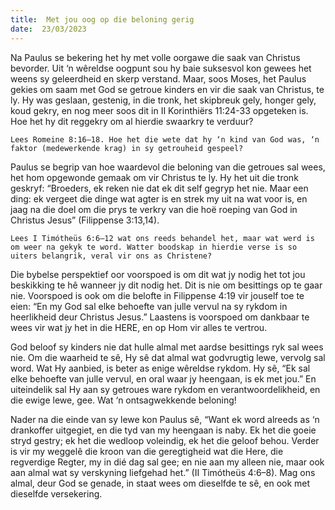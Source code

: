 ```yaml
---
title:  Met jou oog op die beloning gerig
date:  23/03/2023
---
```


Na Paulus se bekering het hy met volle oorgawe die saak van Christus bevorder. Uit ‘n wêreldse oogpunt sou hy baie suksesvol kon gewees het weens sy geleerdheid en skerp verstand. Maar, soos Moses, het Paulus gekies om saam met God se getroue kinders en vir die saak van Christus, te ly. Hy was geslaan, gestenig, in die tronk, het skipbreuk gely, honger gely, koud gekry, en nog meer soos dit in II Korinthiërs 11:24-33 opgeteken is. Hoe het hy dit reggekry om al hierdie swaarkry te verduur?

`Lees Romeine 8:16–18. Hoe het die wete dat hy ‘n kind van God was, ‘n faktor (medewerkende krag) in sy getrouheid gespeel?`

Paulus se begrip van hoe waardevol die beloning van die getroues sal wees, het hom opgewonde gemaak om vir Christus te ly.  Hy het uit die tronk geskryf: “Broeders, ek reken nie dat ek dit self gegryp het nie.  Maar een ding: ek vergeet die dinge wat agter is en strek my uit na wat voor is, en jaag na die doel om die prys te verkry van die hoë roeping van God in Christus Jesus” (Filippense 3:13,14).

`Lees I Timótheüs 6:6–12 wat ons reeds behandel het, maar wat werd is om weer na gekyk te word. Watter boodskap in hierdie verse is so uiters belangrik, veral vir ons as Christene?`

Die bybelse perspektief oor voorspoed is om dit wat jy nodig het tot jou beskikking te hê wanneer jy dit nodig het.  Dit is nie om besittings op te gaar nie. Voorspoed is ook om die belofte in Filippense 4:19 vir jouself toe te eien:  “En my God sal elke behoefte van julle vervul na sy rykdom in heerlikheid deur Christus Jesus.” Laastens is voorspoed om dankbaar te wees vir wat jy het in die HERE, en op Hom vir alles te vertrou.

God beloof sy kinders nie dat hulle almal met aardse besittings ryk sal wees nie. Om die waarheid te sê, Hy sê dat almal wat godvrugtig lewe, vervolg sal word.  Wat Hy aanbied, is beter as enige wêreldse rykdom.  Hy sê, “Ek sal elke behoefte van julle vervul, en oral waar jy heengaan, is ek met jou.” En uiteindelik sal Hy aan sy getroues ware rykdom en verantwoordelikheid, en die ewige lewe, gee.  Wat ‘n ontsagwekkende beloning!

Nader na die einde van sy lewe kon Paulus sê, “Want ek word alreeds as ‘n drankoffer uitgegiet, en die tyd van my heengaan is naby.  Ek het die goeie stryd gestry;  ek het die wedloop voleindig, ek het die geloof behou.  Verder is vir my weggelê die kroon van die geregtigheid wat die Here, die regverdige Regter, my in dié dag sal gee; en nie aan my alleen nie, maar ook aan almal wat sy verskyning liefgehad het.” (II Timótheüs 4:6–8). Mag ons almal, deur God se genade, in staat wees om dieselfde te sê, en ook met dieselfde versekering.